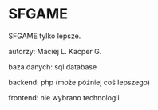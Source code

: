 # SFGAME

SFGAME tylko lepsze.

autorzy: Maciej L. Kacper G.

baza danych: sql database

backend: php (może później coś lepszego) 

frontend: nie wybrano technologii
